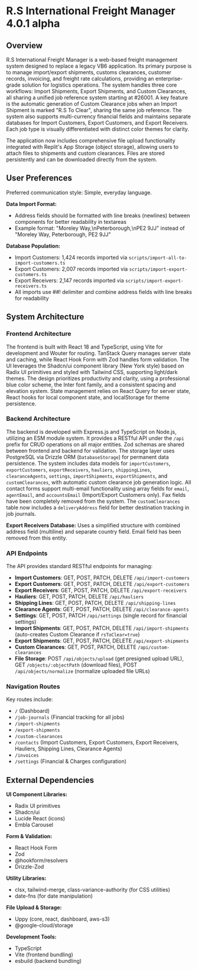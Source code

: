 # R.S International Freight Manager 4.0.1 alpha

## Overview

R.S International Freight Manager is a web-based freight management system designed to replace a legacy VB6 application. Its primary purpose is to manage import/export shipments, customs clearances, customer records, invoicing, and freight rate calculations, providing an enterprise-grade solution for logistics operations. The system handles three core workflows: Import Shipments, Export Shipments, and Custom Clearances, all sharing a unified job reference system starting at #26001. A key feature is the automatic generation of Custom Clearance jobs when an Import Shipment is marked "R.S To Clear", sharing the same job reference. The system also supports multi-currency financial fields and maintains separate databases for Import Customers, Export Customers, and Export Receivers. Each job type is visually differentiated with distinct color themes for clarity.

The application now includes comprehensive file upload functionality integrated with Replit's App Storage (object storage), allowing users to attach files to shipments and custom clearances. Files are stored persistently and can be downloaded directly from the system.

## User Preferences

Preferred communication style: Simple, everyday language.

**Data Import Format:**
- Address fields should be formatted with line breaks (newlines) between components for better readability in textareas
- Example format: "Moreley Way,\nPeterborough,\nPE2 9JJ" instead of "Moreley Way, Peterborough, PE2 9JJ"

**Database Population:**
- Import Customers: 1,424 records imported via `scripts/import-all-to-import-customers.ts`
- Export Customers: 2,007 records imported via `scripts/import-export-customers.ts`  
- Export Receivers: 2,147 records imported via `scripts/import-export-receivers.ts`
- All imports use ##! delimiter and combine address fields with line breaks for readability

## System Architecture

### Frontend Architecture

The frontend is built with React 18 and TypeScript, using Vite for development and Wouter for routing. TanStack Query manages server state and caching, while React Hook Form with Zod handles form validation. The UI leverages the Shadcn/ui component library (New York style) based on Radix UI primitives and styled with Tailwind CSS, supporting light/dark themes. The design prioritizes productivity and clarity, using a professional blue color scheme, the Inter font family, and a consistent spacing and elevation system. State management relies on React Query for server state, React hooks for local component state, and localStorage for theme persistence.

### Backend Architecture

The backend is developed with Express.js and TypeScript on Node.js, utilizing an ESM module system. It provides a RESTful API under the `/api` prefix for CRUD operations on all major entities. Zod schemas are shared between frontend and backend for validation. The storage layer uses PostgreSQL via Drizzle ORM (`DatabaseStorage`) for permanent data persistence. The system includes data models for `importCustomers`, `exportCustomers`, `exportReceivers`, `hauliers`, `shippingLines`, `clearanceAgents`, `settings`, `importShipments`, `exportShipments`, and `customClearances`, with automatic custom clearance job generation logic. All contact forms support multi-email functionality using array fields for `email`, `agentEmail`, and `accountsEmail` (Import/Export Customers only). Fax fields have been completely removed from the system. The `customClearances` table now includes a `deliveryAddress` field for better destination tracking in job journals.

**Export Receivers Database:** Uses a simplified structure with combined address field (multiline) and separate country field. Email field has been removed from this entity.

### API Endpoints

The API provides standard RESTful endpoints for managing:
-   **Import Customers**: GET, POST, PATCH, DELETE `/api/import-customers`
-   **Export Customers**: GET, POST, PATCH, DELETE `/api/export-customers`
-   **Export Receivers**: GET, POST, PATCH, DELETE `/api/export-receivers`
-   **Hauliers**: GET, POST, PATCH, DELETE `/api/hauliers`
-   **Shipping Lines**: GET, POST, PATCH, DELETE `/api/shipping-lines`
-   **Clearance Agents**: GET, POST, PATCH, DELETE `/api/clearance-agents`
-   **Settings**: GET, POST, PATCH `/api/settings` (single record for financial settings)
-   **Import Shipments**: GET, POST, PATCH, DELETE `/api/import-shipments` (auto-creates Custom Clearance if `rsToClear=true`)
-   **Export Shipments**: GET, POST, PATCH, DELETE `/api/export-shipments`
-   **Custom Clearances**: GET, POST, PATCH, DELETE `/api/custom-clearances`
-   **File Storage**: POST `/api/objects/upload` (get presigned upload URL), GET `/objects/:objectPath` (download files), POST `/api/objects/normalize` (normalize uploaded file URLs)

### Navigation Routes

Key routes include:
-   `/` (Dashboard)
-   `/job-journals` (Financial tracking for all jobs)
-   `/import-shipments`
-   `/export-shipments`
-   `/custom-clearances`
-   `/contacts` (Import Customers, Export Customers, Export Receivers, Hauliers, Shipping Lines, Clearance Agents)
-   `/invoices`
-   `/settings` (Financial & Charges configuration)

## External Dependencies

**UI Component Libraries:**
-   Radix UI primitives
-   Shadcn/ui
-   Lucide React (icons)
-   Embla Carousel

**Form & Validation:**
-   React Hook Form
-   Zod
-   @hookform/resolvers
-   Drizzle-Zod

**Utility Libraries:**
-   clsx, tailwind-merge, class-variance-authority (for CSS utilities)
-   date-fns (for date manipulation)

**File Upload & Storage:**
-   Uppy (core, react, dashboard, aws-s3)
-   @google-cloud/storage

**Development Tools:**
-   TypeScript
-   Vite (frontend bundling)
-   esbuild (backend bundling)